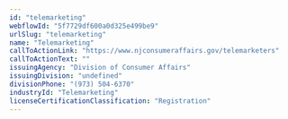 ```yaml
---
id: "telemarketing"
webflowId: "5f7729df600a0d325e499be9"
urlSlug: "telemarketing"
name: "Telemarketing"
callToActionLink: "https://www.njconsumeraffairs.gov/telemarketers"
callToActionText: ""
issuingAgency: "Division of Consumer Affairs"
issuingDivision: "undefined"
divisionPhone: "(973) 504-6370"
industryId: "Telemarketing"
licenseCertificationClassification: "Registration"
---
```

